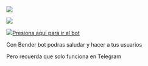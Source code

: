 <img src="https://previews.dropbox.com/p/thumb/ABDGuzEgJgMTvjTHFWfCtfMqtCzMyuPMjOkFB_DBpruJuJrgQqORMteB90f71COYlmN_fqpr-41T1cW72FmfIh7ZeLcGm8UJwEidKJgE-p7oVHN0yic2BBJSfxDo7n0Hdu-6O_Jc0J0Hd0mk9dAs8xeScuZS0TMWq1AcKEdjaBKagVINbYy436Blb7tyS9MTLuSO6UGu-gIF2OI7rH78DjdJ9EejQZKvS1t0YOoO1b8knhF3S8CAZqKXdlBlXkRj-2AVW36WfwxzJhCmTW9n_w2bEj3ElYy_veyfHXLvCful7lxKgXeFoKamfKAQvID2ltz0EZm6l-octBM5odEtnRt9_0v5u5CM9bMJJ5-JT7l2eQ/p.png?fv_content=true&size_mode=5">

<a href="https://github.com/v2414/benderbot-/blob/master/LICENSE"><img src="https://img.shields.io/badge/License-MIT-blue.svg"></a>

<p><a href="https://t.me/Official_bender_bot"><img src="https://img.icons8.com/color/48/000000/telegram-app.png"/>Presiona aqui para ir al bot</a></p>

Con Bender bot podras saludar y hacer a tus usuarios 

Pero recuerda que solo funciona en Telegram
